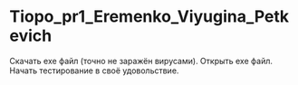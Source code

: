 # Tiopo_pr1_Eremenko_Viyugina_Petkevich

Скачать exe файл (точно не заражён вирусами).
Открыть exe файл.
Начать тестирование в своё удовольствие.
